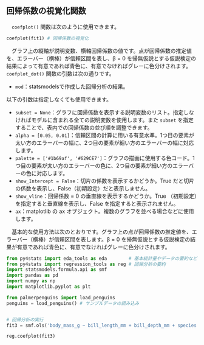 ## 回帰係数の視覚化関数

　`coefplot()` 関数は次のように使用できます。

```python
coefplot(fit1) # 回帰係数の視覚化
```

　グラフ上の縦軸が説明変数、横軸回帰係数の値です。点が回帰係数の推定値を、エラーバー（横棒）が信頼区間を表し、β = 0 を帰無仮説とする仮説検定の結果によって有意であれば青色に、有意でなければグレーに色分けされます。`coefplot_dot()` 関数の引数は次の通りです。

- `mod`：statsmodelsで作成した回帰分析の結果。

以下の引数は指定しなくても使用できます。

- `subset = None`：グラフに回帰係数を表示する説明変数のリスト。指定しなければモデルに含まれる全ての説明変数を使用します。また `subset` を指定することで、表内での回帰係数の並び順を調整できます。
- `alpha = [0.05, 0.01]`：信頼区間の計算に用いる有意水準。1つ目の要素が太い方のエラーバーの幅に、2つ目の要素が細い方のエラーバーの幅に対応します。
- `palette = ['#1b69af', '#629CE7']`：グラフの描画に使用する色コード。1つ目の要素が太い方のエラーバーの色に、2つ目の要素が細い方のエラーバーの色に対応します。
- `show_Intercept = False`：切片の係数を表示するかどうか。True だと切片の係数を表示し、False（初期設定）だと表示しません。
- `show_vline`：回帰係数 = 0 の垂直線を表示するかどうか。True （初期設定）を指定すると垂直線を表示し、False を指定すると表示されません。
- `ax`：matplotlib の ax オブジェクト。複数のグラフを並べる場合などに使用します。

　基本的な使用方法は次のとおりです。グラフ上の点が回帰係数の推定値を、エラーバー（横棒）が信頼区間を表します。β = 0 を帰無仮説とする仮説検定の結果が有意であれば青色に、有意でなければグレーに色分けされます。

```python
from py4stats import eda_tools as eda        # 基本統計量やデータの要約など
from py4stats import regression_tools as reg # 回帰分析の要約
import statsmodels.formula.api as smf
import pandas as pd
import numpy as np
import matplotlib.pyplot as plt

from palmerpenguins import load_penguins
penguins = load_penguins() # サンプルデータの読み込み


# 回帰分析の実行
fit3 = smf.ols('body_mass_g ~ bill_length_mm + bill_depth_mm + species + sex', data = penguins).fit()

reg.coefplot(fit3)
```
